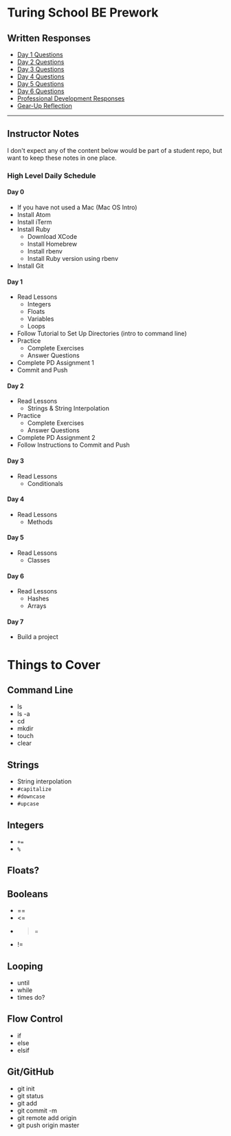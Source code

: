 # Turing School BE Prework

## Written Responses

* [Day 1 Questions](./day_1/questions.md)
* [Day 2 Questions](./day_1/questions.md)
* [Day 3 Questions](./day_1/questions.md)
* [Day 4 Questions](./day_1/questions.md)
* [Day 5 Questions](./day_1/questions.md)
* [Day 6 Questions](./day_1/questions.md)
* [Professional Development Responses](./professional_development.md)
* [Gear-Up Reflection](./gear_up.md)

---

## Instructor Notes

I don't expect any of the content below would be part of a student repo, but want to keep these notes in one place.

### High Level Daily Schedule

#### Day 0

* If you have not used a Mac (Mac OS Intro)
* Install Atom
* Install iTerm
* Install Ruby
    * Download XCode
    * Install Homebrew
    * Install rbenv
    * Install Ruby version using rbenv
* Install Git

#### Day 1

* Read Lessons
    * Integers
    * Floats
    * Variables
    * Loops
* Follow Tutorial to Set Up Directories (intro to command line)
* Practice
    * Complete Exercises
    * Answer Questions
* Complete PD Assignment 1
* Commit and Push

#### Day 2

* Read Lessons
    * Strings & String Interpolation
* Practice
    * Complete Exercises
    * Answer Questions
* Complete PD Assignment 2
* Follow Instructions to Commit and Push

#### Day 3

* Read Lessons
    * Conditionals

#### Day 4

* Read Lessons
    * Methods

#### Day 5

* Read Lessons
    * Classes

#### Day 6

* Read Lessons
    * Hashes
    * Arrays

#### Day 7

* Build a project



# Things to Cover

## Command Line

* ls
* ls -a
* cd
* mkdir
* touch
* clear

## Strings

* String interpolation
* `#capitalize`
* `#downcase`
* `#upcase`

## Integers

* `+=`
* `%`

## Floats?

## Booleans

* ==
* <=
* >=
* !=

## Looping

* until
* while
* times do?

## Flow Control

* if
* else
* elsif

## Git/GitHub

* git init
* git status
* git add
* git commit -m
* git remote add origin
* git push origin master



